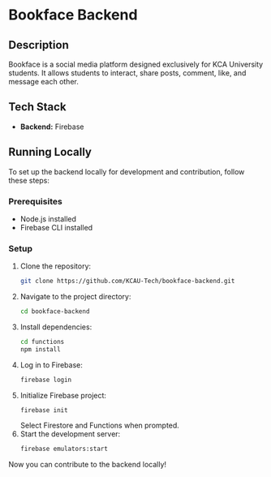 # Bookface Backend

## Description

Bookface is a social media platform designed exclusively for KCA University students. It allows students to interact, share posts, comment, like, and message each other.

## Tech Stack

- **Backend:** Firebase

## Running Locally

To set up the backend locally for development and contribution, follow these steps:

### Prerequisites

- Node.js installed
- Firebase CLI installed

### Setup

1. Clone the repository:
   ```sh
   git clone https://github.com/KCAU-Tech/bookface-backend.git
   ```
2. Navigate to the project directory:
   ```sh
   cd bookface-backend
   ```
3. Install dependencies:
   ```sh
   cd functions
   npm install
   ```
4. Log in to Firebase:
   ```sh
   firebase login
   ```
5. Initialize Firebase project:
   ```sh
   firebase init
   ```
   Select Firestore and Functions when prompted.
6. Start the development server:
   ```sh
   firebase emulators:start
   ```

Now you can contribute to the backend locally!
